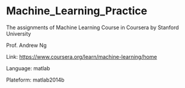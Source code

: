 # Machine_Learning_Practice
The assignments of Machine Learning Course in Coursera by Stanford University

Prof. Andrew Ng

Link: https://www.coursera.org/learn/machine-learning/home

Language: matlab

Plateform: matlab2014b